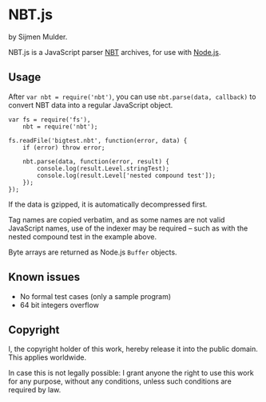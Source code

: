 NBT.js
======

by Sijmen Mulder.

NBT.js is a JavaScript parser [NBT](http://www.minecraft.net/docs/NBT.txt) archives, for use with [Node.js](http://nodejs.org/).

Usage
-----

After `var nbt = require('nbt')`, you can use `nbt.parse(data, callback)` to convert NBT data into a regular JavaScript object.

    var fs = require('fs'),
    	nbt = require('nbt');
    
    fs.readFile('bigtest.nbt', function(error, data) {
    	if (error) throw error;
    	
		nbt.parse(data, function(error, result) {
	    	console.log(result.Level.stringTest);
	    	console.log(result.Level['nested compound test']);
		});
    });

If the data is gzipped, it is automatically decompressed first.

Tag names are copied verbatim, and as some names are not valid JavaScript names, use of the indexer may be required – such as with the nested compound test in the example above.

Byte arrays are returned as Node.js `Buffer` objects.

Known issues
------------

 * No formal test cases (only a sample program)
 * 64 bit integers overflow

Copyright
---------

I, the copyright holder of this work, hereby release it into the public domain. This applies worldwide.

In case this is not legally possible: I grant anyone the right to use this work for any purpose, without any conditions, unless such conditions are required by law.